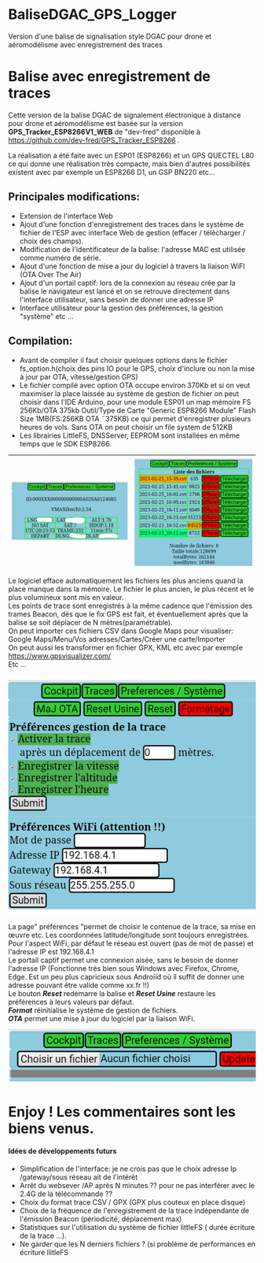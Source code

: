 # BaliseDGAC_GPS_Logger
Version d'une balise de signalisation style DGAC pour drone et aéromodélisme avec enregistrement des traces
# Balise avec enregistrement de traces
Cette version de la balise DGAC de signalement électronique à distance pour drone et aéromodélisme est basée sur la version **GPS_Tracker_ESP8266V1_WEB** de "dev-fred" disponible à https://github.com/dev-fred/GPS_Tracker_ESP8266 .

La réalisation a été faite avec un ESP01 (ESP8266) et un GPS QUECTEL L80 ce qui donne une réalisation très compacte, mais bien d'autres  possibilités existent avec par exemple un ESP8266 D1, un GSP BN220 etc…

## Principales modifications:
- Extension de l'interface Web
- Ajout d'une fonction d'enregistrement des traces dans le système de fichier de l'ESP avec interface Web de gestion (effacer / télécharger / choix des champs). 
- Modification de l'identificateur de la balise: l'adresse MAC est utilisée comme numéro de série.
- Ajout d'une fonction de mise a jour du logiciel à travers la liaison WiFI (OTA Over The Air)
- Ajout d'un portail captif: lors de la connexion au réseau crée par la balise le navigateur est lancé et on se retrouve directement dans l'interface utilisateur, sans besoin de donner une adresse IP
- Interface utilisateur pour la gestion des préférences, la gestion "système" etc …

## Compilation:
- Avant de compiler il faut choisir quelques options dans le fichier fs_option.h(choix des pins IO pour le GPS, choix d'inclure ou non la mise à jour par OTA, vitesse/gestion GPS)
- Le fichier compilé avec option OTA occupe environ 370Kb et si on veut maximiser la place laissée au système de gestion de fichier on peut choisir dans l'IDE Arduino, pour une module ESP01 un map mémoire FS 256Kb/OTA 375kb
Outil/Type de Carte "Generic ESP8266 Module"   Flash Size 1MB(FS:256KB OTA ¨375KB) ce qui permet d'enregistrer plusieurs heures de vols.
Sans OTA on peut choisir un file system de 512KB
- Les librairies LittleFS, DNSServer, EEPROM sont installées en même temps que le SDK ESP8266.

|   ![](/img/cockpit_LI.jpg) | ![](/img/traces.png)  |
| ------------ | ------------ |

Le logiciel efface automatiquement les fichiers les plus anciens  quand la place manque dans la mémoire. Le fichier le plus ancien, le plus récent et le plus volumineux sont mis en valeur.  
Les points de trace sont enregistrés à la même cadence que l'émission des trames Beacon, dès que le fix GPS est fait, et éventuellement après que la balise se soit déplacer de N mètres(paramétrable).  
On peut importer ces fichiers CSV dans Google Maps pour visualiser:  
Google Maps/Menu/Vos adresses/Cartes/Créer une carte/Importer  
On peut aussi les transformer en fichier GPX, KML  etc avec par exemple https://www.gpsvisualizer.com/   
Etc …

![](/img/preferences.png)

La page" préférences "permet de choisir le contenue de la trace, sa mise en œuvre etc. Les coordonnées latitude/longitude sont toujours enregistrées.  
Pour l'aspect WiFi, par défaut le réseau est ouvert (pas de mot de passe) et l'adresse IP est 192.168.4.1  
Le portail captif permet une connexion aisée, sans le besoin de donner l'adresse IP (Fonctionne très bien sous Windows avec Firefox, Chrome, Edge. Est un peu plus capricieux sous Androiïd où il suffit de donner une adresse pouvant être valide comme xx.fr !!)  
Le bouton ***Reset*** redémarre la balise et ***Reset Usine*** restaure les préférences à leurs valeurs par défaut.  
***Format*** réinitialise le système de gestion de fichiers.  
***OTA*** permet une mise à jour du logiciel par la liaison WiFi.  
![](/img/OTA.png)

# Enjoy !  Les commentaires sont les biens venus.
#### Idées de développements futurs
-   Simplification de l'interface: je ne crois pas que le choix adresse Ip /gateway/sous réseau ait de l'intérêt
- Arrêt du websever /AP après N minutes ?? pour ne pas interférer avec le 2.4G de la télécommande ??
- Choix du format trace CSV / GPX  (GPX plus couteux en place disque)
- Choix de la fréquence de l'enregistrement de la trace indépendante de l'émission Beacon (périodicité, déplacement max)
- Statistiques sur l'utilisation du système de fichier littleFS ( durée écriture de la trace …). 
- Ne garder que les N derniers fichiers ? (si problème de performances en écriture llitleFS
